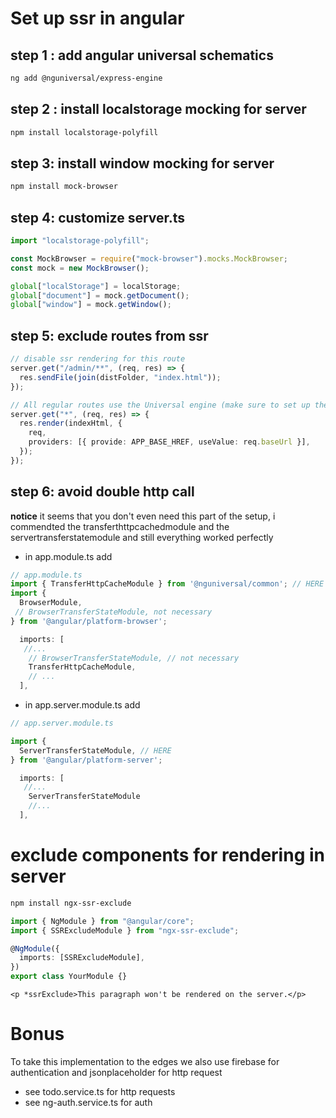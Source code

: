 # Set up ssr in angular

## step 1 : add angular universal schematics

```bash
ng add @nguniversal/express-engine
```

## step 2 : install localstorage mocking for server

```bash
npm install localstorage-polyfill
```

## step 3: install window mocking for server

```bash
npm install mock-browser
```

## step 4: customize server.ts

```typescript
import "localstorage-polyfill";

const MockBrowser = require("mock-browser").mocks.MockBrowser;
const mock = new MockBrowser();

global["localStorage"] = localStorage;
global["document"] = mock.getDocument();
global["window"] = mock.getWindow();
```

## step 5: exclude routes from ssr

```typescript
// disable ssr rendering for this route
server.get("/admin/**", (req, res) => {
  res.sendFile(join(distFolder, "index.html"));
});

// All regular routes use the Universal engine (make sure to set up these ssr route after the excluded  ones)
server.get("*", (req, res) => {
  res.render(indexHtml, {
    req,
    providers: [{ provide: APP_BASE_HREF, useValue: req.baseUrl }],
  });
});
```

## step 6: avoid double http call

**notice** it seems that you don't even need this part of the setup, i commendted the transferthttpcachedmodule and the servertransferstatemodule and still everything worked perfectly

- in app.module.ts add

```typescript
// app.module.ts
import { TransferHttpCacheModule } from '@nguniversal/common'; // HERE
import {
  BrowserModule,
 // BrowserTransferStateModule, not necessary
} from '@angular/platform-browser';

  imports: [
   //...
    // BrowserTransferStateModule, // not necessary
    TransferHttpCacheModule,
    // ...
  ],

```

- in app.server.module.ts add

```typescript
// app.server.module.ts

import {
  ServerTransferStateModule, // HERE
} from '@angular/platform-server';

  imports: [
   //...
    ServerTransferStateModule
    //...
  ],
```

# exclude components for rendering in server

```bash
npm install ngx-ssr-exclude
```

```typescript
import { NgModule } from "@angular/core";
import { SSRExcludeModule } from "ngx-ssr-exclude";

@NgModule({
  imports: [SSRExcludeModule],
})
export class YourModule {}
```

```
<p *ssrExclude>This paragraph won't be rendered on the server.</p>
```

# Bonus

To take this implementation to the edges we also use firebase for authentication and jsonplaceholder for http request

- see todo.service.ts for http requests
- see ng-auth.service.ts for auth
